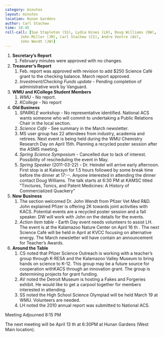 ```yaml
---
category: minutes
layout: minutes
location: Hunan Gardens
author: Carl Stachew
time: 18:45
roll-call: [Sue Stapleton (SS), Lydia Hines (LH), Doug Williams (DW),
	   John Miller (JM), Carl Stachew (CS), Andre Ventre (AV),
	   John Wendt (JW)]
---
```


1. **Secretary’s Report**
   1. February minutes were approved with no changes.
2. **Treasurer’s Report**
   1. Feb. report was approved with revision to add $250 Science Café grant to the checking balance. March report approved.
   2. *Investment/Checking Funds update* - Pending completion of administrative work by Vanguard.
3. **WMU and KCollege Student Members**
   1. *WMU* - No report.
   2. *KCollege* - No report
4. **Old Business**
   1. *SPARKLE workshop* - No representative identified. National ACS wants someone who will commit to undertaking a Public Relations Chair in the local section.
   2. *Science Café* - See summary in the March newsletter.
   3. MS user group has 22 attendees from industry, academia and retirees. Next event is being held during the WMU Chemistry Research Day on April 15th. Planning a recycled poster session after the ASMS meeting.
   4. *Spring Science Symposium* - Cancelled due to lack of interest. Possibility of rescheduling the event in May.
   5. *Spring Speaker* (2011-03-22) - Dr. Heindel will arrive early afternoon. First stop is at Kalexsyn for 1.5 hours followed by some break time before the dinner at 17:--. Anyone interested in attending the dinner contact Doug Williams. The talk starts at 6:30 PM at KAMSC titled "Tinctures, Tonics, and Patent Medicines: A History of Commercialized Quackery"
5. **New Business**
   1. The section welcomed Dr. John Wendt from Pfizer Vet Med R&D. John explained Pfizer is offering 2K towards joint activities with KACS. Potential events are a recycled poster session and a fall speaker. DW will work with John on the details for the events.
   2. *Action Item table* - Earth Day event needs volunteers to assist LH. The event is at the Kalamazoo Nature Center on April 16 th . The next Science Café will be held in April at KVCC focusing on alternative energy. The March newsletter will have contain an announcement for Teacher’s Awards.
6. **Around the Table**
   1. CS noted that Pfizer Science Outreach is working with a teacher’s group through K-RESA and the Kalamazoo Valley Museum to bring hands on science to K-12. This group may be a future source for cooperation withKACS through an innovation grant. The group is determining projects for grant funding.
   2. AV noted the Detroit Museum is hosting a Fakes and Forgeries exhibit. He would like to get a carpool together for members interested in attending.
   3. SS noted the High School Science Olympiad will be held March 19 at WMU. Volunteers are needed.
   4. LH noted the 2010 annual report was submitted to National ACS.

Meeting Adjourned 8:15 PM

The next meeting will be April 13 th at 6:30PM at Hunan Gardens (West Main location).
